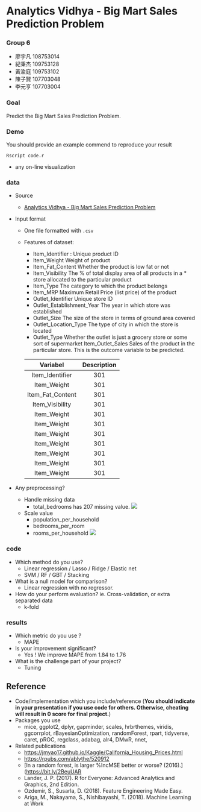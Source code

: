 # Analytics Vidhya - Big Mart Sales Prediction Problem

### Group 6
* 廖宇凡 108753014 
* 紀秉杰 109753128 
* 黃渝庭 109753102 
* 陳子賢 107703048 
* 李元亨 107703004 

### Goal
Predict the Big Mart Sales Prediction Problem.
### Demo 
You should provide an example commend to reproduce your result
``` text
Rscript code.r
```
* any on-line visualization

### data

* Source
  * [Analytics Vidhya - Big Mart Sales Prediction Problem](https://datahack.analyticsvidhya.com/contest/practice-problem-big-mart-sales-iii/)
* Input format
  * One file formatted with `.csv`
  * Features of dataset:
    * Item_Identifier	: Unique product ID
    * Item_Weight	Weight of product
    * Item_Fat_Content	Whether the product is low fat or not
    * Item_Visibility	The % of total display area of all products in a * store allocated to the particular product
    * Item_Type	The category to which the product belongs
    * Item_MRP	Maximum Retail Price (list price) of the product
    * Outlet_Identifier	Unique store ID
    * Outlet_Establishment_Year	The year in which store was established
    * Outlet_Size	The size of the store in terms of ground area covered
    * Outlet_Location_Type	The type of city in which the store is located
    * Outlet_Type	Whether the outlet is just a grocery store or some sort of supermarket
    Item_Outlet_Sales	Sales of the product in the particular store. This is the outcome variable to be predicted.

    | Variabel | Description | 
    | :---: | :---: |
    | Item_Identifier | 301 |
    | Item_Weight | 301 |
    | Item_Fat_Content | 301 |
    | Item_Visibility | 301 |
    | Item_Weight | 301 |
    | Item_Weight | 301 |
    | Item_Weight | 301 |
    | Item_Weight | 301 |
    | Item_Weight | 301 |
    | Item_Weight | 301 |
    | Item_Weight | 301 |

* Any preprocessing?
  * Handle missing data
    * total_bedrooms has 207 missing value.
      ![](docs/images/total_bedrooms_missing.png)
  * Scale value
    * population_per_household
    * bedrooms_per_room 
    * rooms_per_household
    ![](docs/images/correlation_matrix.png)
  
### code

* Which method do you use?
  * Linear regression / Lasso / Ridge / Elastic net 
  * SVM / RF / GBT / Stacking
* What is a null model for comparison?
  * Linear regression with no regressor.
* How do your perform evaluation? ie. Cross-validation, or extra separated data
  * k-fold

### results

* Which metric do you use ?
  * MAPE
* Is your improvement significant?
  * Yes ! We improve MAPE from 1.84 to 1.76
* What is the challenge part of your project?
  * Tuning

## Reference
* Code/implementation which you include/reference (__You should indicate in your presentation if you use code for others. Otherwise, cheating will result in 0 score for final project.__)
* Packages you use
  * mice, ggplot2, dplyr, gapminder, scales, hrbrthemes, viridis, ggcorrplot, rBayesianOptimization, randomForest, rpart, tidyverse, caret, pROC, regclass, adabag, alr4, DMwR, nnet,  
* Related publications
  *  https://jmyao17.github.io/Kaggle/California_Housing_Prices.html
  *  https://rpubs.com/ablythe/520912
  *  [In a random forest, is larger %IncMSE better or worse? (2016).](https://bit.ly/2BeuUAR
  *  Lander, J. P. (2017). R for Everyone: Advanced Analytics and Graphics, 2nd Edition.
  *  Ozdemir, S., Susarla, D. (2018). Feature Engineering Made Easy.
  *  Ariga, M., Nakayama, S., Nishibayashi, T. (2018). Machine Learning at Work



